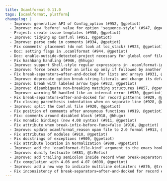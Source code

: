 ```yaml
---
title: Ocamlformat 0.11.0
tags: [ocamlformat, platform]
changelog: |
  - Improve: generalize API of Config_option (#952, @gpetiot)
  - Improve: new 'before' value for option 'sequence-style' (#947, @gpetiot)
  - Project: create issue templates (#950, @gpetiot)
  - Improve: tidying up Conf.ml (#951, @gpetiot)
  - Improve: parse code in comments (#934, @gpetiot)
  - Fix comments' placement (do not look at loc_stack) (#923, @gpetiot)
  - Doc: setting flags in .ocamlformat (#944, @gpetiot)
  - Doc: enable-outside-detected-project necessary for global conf file (#948, @gpetiot)
  - Fix hashbang handling (#946, @hhugo)
  - Improve: support Shell-style regular expressions in .ocamlformat-ignore and .ocamlformat-enable files (#937, @gpetiot)
  - Improve: force break after an infix op only if followed by another one (#935, @gpetiot)
  - Fix break-separators=after-and-docked for lists and arrays (#931, @gpetiot)
  - Improve: deprecate option break-string-literals and change its default value (#932, @gpetiot)
  - Improve: break with labeled arrow type (#933, @gpetiot)
  - Improve: disambiguate non-breaking matching structures (#857, @gpetiot)
  - Improve: warning 50 handled like an internal error (#930, @gpetiot)
  - Fix break-separators=after-and-docked for record patterns (#929, @gpetiot)
  - Fix closing parenthesis indentation when on separate line (#928, @gpetiot)
  - Improve: split the Conf.ml file (#920, @gpetiot)
  - Fix position of comments after anonymous functions (#919, @gpetiot)
  - Fix: comments around disabled block (#918, @hhugo)
  - Fix monadic bindings (new 4.08 syntax) (#911, @gpetiot)
  - Fix attribute when break-infix-before-func=false (#916, @gpetiot)
  - Improve: update ocamlformat_reason opam file to 2.0 format (#913, @avsm)
  - Fix attributes of modules (#910, @gpetiot)
  - Fix docstrings of exceptions (#909, @gpetiot)
  - Fix attribute location in Normalization (#908, @gpetiot)
  - Improve: add the 'ocamlformat-file-kind' argument to the emacs hook (#905, @gpetiot)
  - Improve: dunify testsuite (#881, @trRefis)
  - Improve: add trailing semicolon inside record when break-separators=after-and-docked (#899, @gpetiot)
  - Fix compilation with 4.06 and 4.07 (#898, @gpetiot)
  - Improve: add a new way to indicate multiline delimiters (#876, @trefis)
  - Fix inconsistency of break-separators=after-and-docked for record expressions (#856, @gpetiot)
---
```


